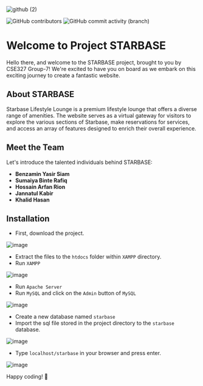 ![github (2)](https://github.com/khalidhasananik/CSE327-Group-7/assets/83982215/b7cd2a44-d953-4517-971b-21fbdd04d08c)

![GitHub contributors](https://img.shields.io/github/contributors/khalidhasananik/CSE327-Group-7) ![GitHub commit activity (branch)](https://img.shields.io/github/commit-activity/t/khalidhasananik/CSE327-Group-7)

# Welcome to Project STARBASE

Hello there, and welcome to the STARBASE project, brought to you by CSE327 Group-7! We're excited to have you on board as we embark on this exciting journey to create a fantastic website.

## About STARBASE

Starbase Lifestyle Lounge is a premium lifestyle lounge that offers a diverse range of amenities. The website serves as a virtual gateway for visitors to explore the various sections of Starbase, make reservations for services, and access an array of features designed to enrich their overall experience.

## Meet the Team

Let's introduce the talented individuals behind STARBASE:

- **Benzamin Yasir Siam**
- **Sumaiya Binte Rafiq**
- **Hossain Arfan Rion**
- **Jannatul Kabir**
- **Khalid Hasan**

## Installation 

- First, download the project.

![image](https://github.com/khalidhasananik/CSE327-Group-7/assets/83982215/eafb9e18-fb01-4ef2-808c-c2f8f8a3b8a5)

- Extract the files to the `htdocs` folder within `XAMPP` directory.
- Run `XAMPP`
  
![image](https://github.com/khalidhasananik/CSE327-Group-7/assets/83982215/7ea65610-2185-4555-b0cc-47562d7d7105)

- Run `Apache Server`
- Run `MySQL` and click on the `Admin` button of `MySQL`
  
![image](https://github.com/khalidhasananik/CSE327-Group-7/assets/83982215/ebaddb09-4452-45ab-8c84-49ef402e342c)

- Create a new database named `starbase`
- Import the sql file stored in the project directory to the `starbase` database.

![image](https://github.com/khalidhasananik/CSE327-Group-7/assets/83982215/9ee6ac0e-6f5f-4304-84de-e3ea4d20ca58)
  
- Type `localhost/starbase` in your browser and press enter.

![image](https://github.com/khalidhasananik/CSE327-Group-7/assets/83982215/457a37a6-37aa-4f2e-aa32-d27e24c71a31)

Happy coding! 🚀

